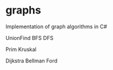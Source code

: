 # graphs
Implementation of graph algorithms in C#

UnionFind
BFS
DFS

Prim
Kruskal

Dijkstra
Bellman Ford



